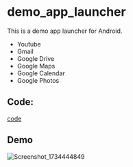 # demo_app_launcher

This is a demo app launcher for Android.

- Youtube
- Gmail
- Google Drive
- Google Maps
- Google Calendar
- Google Photos

## Code:
[code](https://github.com/viettrungIT3/demo_app_launcher/commit/bf95e1aa1b0421658fad403a58ee33554300fcd5)

## Demo
![Screenshot_1734444849](https://github.com/user-attachments/assets/00e5e22a-48f7-4548-8424-c5fb87742542)
